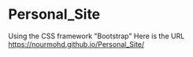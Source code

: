 # Personal_Site
Using the CSS framework "Bootstrap" 
Here is the URL https://nourmohd.github.io/Personal_Site/
